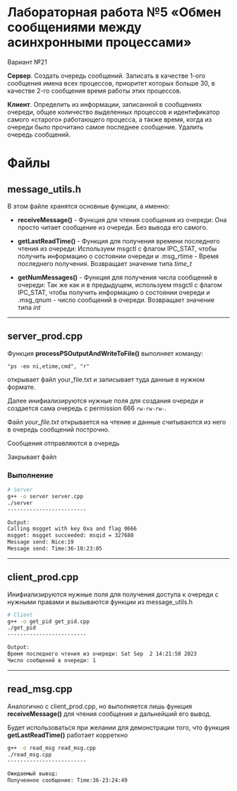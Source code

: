 #  Лабораторная работа №5 «Обмен сообщениями между асинхронными процессами»

Вариант №21

**Сервер**. Создать очередь сообщений. Записать в качестве 1-ого сообщения имена 
всех процессов, приоритет которых больше 30, в качестве 2-го сообщения время работы 
этих процессов.

**Клиент**. Определить из информации, записанной в сообщениях очереди, общее 
количество выделенных процессов и идентификатор самого «старого» работающего 
процесса, а также время, когда из очереди было прочитано самое последнее сообщение. 
Удалить очередь сообщений.



# Файлы

## message_utils.h

В этом файле хранятся основные функции, а именно:
 - __receiveMessage()__ - Функция для чтения сообщения из очереди: Она просто читает сообщение из очереди. Без вывода его самого.

 - __getLastReadTime()__ - Функция для получения времени последнего чтения из очереди:  Используем msgctl с флагом IPC_STAT, чтобы получить информацию о состоянии очереди и .msg_rtime - Время последнего получения. Возвращает значение типа _time_t_

 - __getNumMessages()__ - Функция для получения числа сообщений в очереди: Так же как и в предыдущем, используем msgctl с флагом IPC_STAT, чтобы получить информацию о состоянии очереди и .msg_qnum - число сообщений в очереди. Возвращает значение типа _int_
----------------------------------------------------------------------


## server_prod.cpp

Функция __processPSOutputAndWriteToFile()__ выполняет команду: 
```
"ps -eo ni,etime,cmd", "r"
``` 
открывает файл your_file.txt и записывает туда данные в нужном формате.

Далее инифиализируются нужные поля для создания очереди и создается сама очередь с permission 666 `rw-rw-rw-`. 

Файл _your_file.txt_ открывается на чтение и данные считываются из него в очередь сообщений построчно.

Сообщения отправляются в очередь

Закрывает файл

### Выполнение
```bash
# Server
g++ -o server server.cpp
./server
-------------------------

Output:
Calling msgget with key 0xa and flag 0666
msgget: msgget succeeded: msqid = 327680
Message send: Nice:19
Message send: Time:36-10:23:05
```
----------------------------------------------------------------------


## client_prod.cpp
Инифиализируются нужные поля для получения доступа к очереди с нужными правами и вызываются функции из message_utils.h

```bash
# Client
g++ -o get_pid get_pid.cpp
./get_pid
-------------------------

Output:
Время последнего чтения из очереди: Sat Sep  2 14:21:58 2023
Число сообщений в очереди: 1

```
----------------------------------------------------------------------

## read_msg.cpp

Аналогично с client_prod.cpp, но выполняется лишь функция __receiveMessage()__ для чтения сообщения и дальнейший его вывод.

Будет использоваться при желании для демонстрации того, что функция __getLastReadTime()__ работает корреткно 

```bash
g++ -o read_msg read_msg.cpp
./read_msg.cpp
-------------------------

Ожидаемый вывод:
Полученное сообщение: Time:36-23:24:49
```








